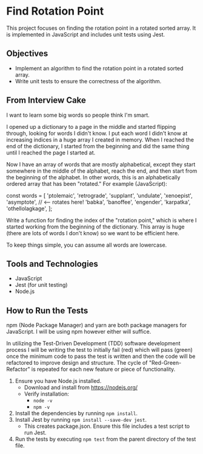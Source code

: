 # Find Rotation Point

This project focuses on finding the rotation point in a rotated sorted array. It is implemented in JavaScript and includes unit tests using Jest.

## Objectives
- Implement an algorithm to find the rotation point in a rotated sorted array.
- Write unit tests to ensure the correctness of the algorithm.

## From Interview Cake
I want to learn some big words so people think I'm smart.

I opened up a dictionary to a page in the middle and started flipping through, looking for words I didn't know. I put each word I didn't know at increasing indices in a huge array I created in memory. When I reached the end of the dictionary, I started from the beginning and did the same thing until I reached the page I started at.

Now I have an array of words that are mostly alphabetical, except they start somewhere in the middle of the alphabet, reach the end, and then start from the beginning of the alphabet. In other words, this is an alphabetically ordered array that has been "rotated." For example (JavaScript):

  const words = [
  'ptolemaic',
  'retrograde',
  'supplant',
  'undulate',
  'xenoepist',
  'asymptote',  // <-- rotates here!
  'babka',
  'banoffee',
  'engender',
  'karpatka',
  'othellolagkage',
];

Write a function for finding the index of the "rotation point," which is where I started working from the beginning of the dictionary. This array is huge (there are lots of words I don't know) so we want to be efficient here.

To keep things simple, you can assume all words are lowercase.

## Tools and Technologies
- JavaScript
- Jest (for unit testing)
- Node.js

## How to Run the Tests
npm (Node Package Manager) and yarn are both package managers for JavaScript. I will be using npm however either will suffice.

In utilizing the Test-Driven Development (TDD) software development process I will be writing the test to initially fail (red) which will pass (green) once the minimum code to pass the test is written and then the code will be refactored to improve design and structure. The cycle of "Red-Green-Refactor" is repeated for each new feature or piece of functionality.

1. Ensure you have Node.js installed.
   - Download and install from https://nodejs.org/
   - Verify installation:
     - `node -v`
     - `npm -v`
2. Install the dependencies by running `npm install`.
3. Install Jest by running `npm install --save-dev jest`.
   - This creates package.json. Ensure this file includes a test script to run Jest.
4. Run the tests by executing `npm test` from the parent directory of the test file.
